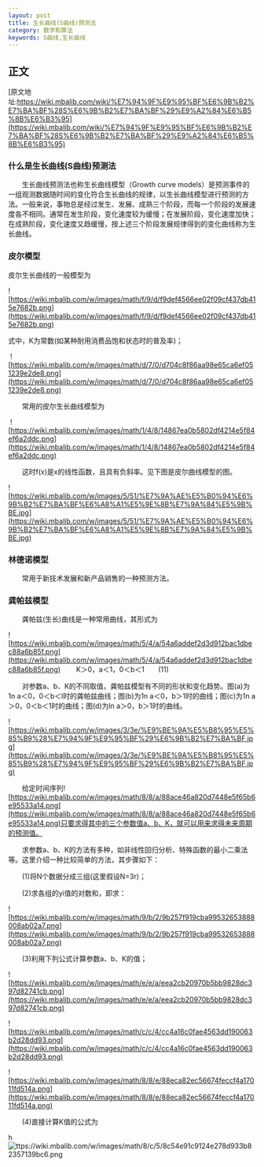 ```yaml
---
layout: post
title: 生长曲线(S曲线)预测法
category: 数学和算法
keywords: S曲线,生长曲线
---
```

## 正文
[原文地址:https://wiki.mbalib.com/wiki/%E7%94%9F%E9%95%BF%E6%9B%B2%E7%BA%BF%28S%E6%9B%B2%E7%BA%BF%29%E9%A2%84%E6%B5%8B%E6%B3%95](https://wiki.mbalib.com/wiki/%E7%94%9F%E9%95%BF%E6%9B%B2%E7%BA%BF%28S%E6%9B%B2%E7%BA%BF%29%E9%A2%84%E6%B5%8B%E6%B3%95)


### 什么是生长曲线(S曲线)预测法
　　生长曲线预测法也称生长曲线模型（Growth curve models）是预测事件的一组观测数据随时间的变化符合生长曲线的规律，以生长曲线模型进行预测的方法。一般来说，事物总是经过发生、发展、成熟三个阶段，而每一个阶段的发展速度各不相同。通常在发生阶段，变化速度较为缓慢；在发展阶段，变化速度加快；在成熟阶段，变化速度又趋缓慢，按上述三个阶段发展规律得到的变化曲线称为生长曲线。



### 皮尔模型
皮尔生长曲线的一般模型为

![https://wiki.mbalib.com/w/images/math/f/9/d/f9def4566ee02f09cf437db415e7682b.png](https://wiki.mbalib.com/w/images/math/f/9/d/f9def4566ee02f09cf437db415e7682b.png)

式中，K为常数(如某种耐用消费品饱和状态时的普及率)；

​	![https://wiki.mbalib.com/w/images/math/d/7/0/d704c8f86aa98e65ca6ef051239e2de8.png](https://wiki.mbalib.com/w/images/math/d/7/0/d704c8f86aa98e65ca6ef051239e2de8.png)

　　常用的皮尔生长曲线模型为

​	![https://wiki.mbalib.com/w/images/math/1/4/8/14867ea0b5802df4214e5f84ef6a2ddc.png](https://wiki.mbalib.com/w/images/math/1/4/8/14867ea0b5802df4214e5f84ef6a2ddc.png)

　　这时f(x)是x的线性函数，且具有负斜率。见下图是皮尔曲线模型的图。

![https://wiki.mbalib.com/w/images/5/51/%E7%9A%AE%E5%B0%94%E6%9B%B2%E7%BA%BF%E6%A8%A1%E5%9E%8B%E7%9A%84%E5%9B%BE.jpg](https://wiki.mbalib.com/w/images/5/51/%E7%9A%AE%E5%B0%94%E6%9B%B2%E7%BA%BF%E6%A8%A1%E5%9E%8B%E7%9A%84%E5%9B%BE.jpg)

### 林德诺模型
　　常用于新技术发展和新产品销售的一种预测方法。

### 龚帕兹模型
　　龚帕兹(生长)曲线是一种常用曲线，其形式为

![https://wiki.mbalib.com/w/images/math/5/4/a/54a6addef2d3d912bac1dbec88a6b85f.png](https://wiki.mbalib.com/w/images/math/5/4/a/54a6addef2d3d912bac1dbec88a6b85f.png)
　　K＞0，a＜1，0＜b＜1　　(11)

　　对参数a、b、K的不同取值，龚帕兹模型有不同的形状和变化趋势。图(a)为1n a＜0，0＜b＜l时的龚帕兹曲线；图(b)为1n a＜0，b＞1时的曲线；图(c)为1n a＞0，0＜b＜1时的曲线；图(d)为ln a＞0，b＞1时的曲线。

![https://wiki.mbalib.com/w/images/3/3e/%E9%BE%9A%E5%B8%95%E5%85%B9%28%E7%94%9F%E9%95%BF%29%E6%9B%B2%E7%BA%BF.jpg](https://wiki.mbalib.com/w/images/3/3e/%E9%BE%9A%E5%B8%95%E5%85%B9%28%E7%94%9F%E9%95%BF%29%E6%9B%B2%E7%BA%BF.jpg)

　　给定时间序列![https://wiki.mbalib.com/w/images/math/8/8/a/88ace46a820d7448e5f65b6e95533a14.png](https://wiki.mbalib.com/w/images/math/8/8/a/88ace46a820d7448e5f65b6e95533a14.png)只要求得其中的三个参数值a、b、K，就可以用来求得未来周期的预测值。

　　求参数a、b、K的方法有多种，如非线性回归分析、特殊函数的最小二乘法等。这里介绍一种比较简单的方法，其步骤如下：

　　(1)将N个数据分成三组(这里假设N=3r)；

　　(2)求各组的yi值的对数和，即求：

![https://wiki.mbalib.com/w/images/math/9/b/2/9b257f919cba99532653888008ab02a7.png](https://wiki.mbalib.com/w/images/math/9/b/2/9b257f919cba99532653888008ab02a7.png)

　　(3)利用下列公式计算参数a、b、K的值；

![https://wiki.mbalib.com/w/images/math/e/e/a/eea2cb20970b5bb9828dc397d82741cb.png](https://wiki.mbalib.com/w/images/math/e/e/a/eea2cb20970b5bb9828dc397d82741cb.png)

![https://wiki.mbalib.com/w/images/math/c/c/4/cc4a16c0fae4563dd190063b2d28dd93.png](https://wiki.mbalib.com/w/images/math/c/c/4/cc4a16c0fae4563dd190063b2d28dd93.png)

![https://wiki.mbalib.com/w/images/math/8/8/e/88eca82ec56674feccf4a17011fd514a.png](https://wiki.mbalib.com/w/images/math/8/8/e/88eca82ec56674feccf4a17011fd514a.png)

　　(4)直接计算K值的公式为

h![ttps://wiki.mbalib.com/w/images/math/8/c/5/8c54e91c9124e278d933b82357139bc6.png](ttps://wiki.mbalib.com/w/images/math/8/c/5/8c54e91c9124e278d933b82357139bc6.png)



